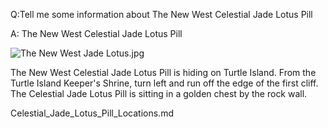 Q:Tell me some information about The New West Celestial Jade Lotus Pill

A:
The New West Celestial Jade Lotus Pill

![The New West Jade Lotus.jpg](https://oyster.ignimgs.com/mediawiki/apis.ign.com/black-myth-wukong/d/d0/The_New_West_Jade_Lotus.jpg)

The New West Celestial Jade Lotus Pill is hiding on Turtle Island. From the Turtle Island Keeper's Shrine, turn left and run off the edge of the first cliff. The Celestial Jade Lotus Pill is sitting in a golden chest by the rock wall. 

Celestial_Jade_Lotus_Pill_Locations.md